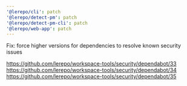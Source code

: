 ```yaml
---
'@lerepo/cli': patch
'@lerepo/detect-pm': patch
'@lerepo/detect-pm-cli': patch
'@lerepo/web-app': patch
---
```


Fix: force higher versions for dependencies to resolve known security issues

https://github.com/lerepo/workspace-tools/security/dependabot/33
https://github.com/lerepo/workspace-tools/security/dependabot/34
https://github.com/lerepo/workspace-tools/security/dependabot/35

